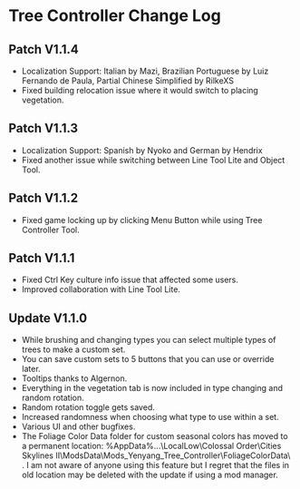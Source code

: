 # Tree Controller Change Log
## Patch V1.1.4
* Localization Support: Italian by Mazi, Brazilian Portuguese by Luiz Fernando de Paula, Partial Chinese Simplified by RilkeXS
* Fixed building relocation issue where it would switch to placing vegetation.

## Patch V1.1.3
* Localization Support: Spanish by Nyoko and German by Hendrix
* Fixed another issue while switching between Line Tool Lite and Object Tool.

## Patch V1.1.2
* Fixed game locking up by clicking Menu Button while using Tree Controller Tool.

## Patch V1.1.1
* Fixed Ctrl Key culture info issue that affected some users.
* Improved collaboration with Line Tool Lite.

## Update V1.1.0
* While brushing and changing types you can select multiple types of trees to make a custom set.
* You can save custom sets to 5 buttons that you can use or override later.
* Tooltips thanks to Algernon.
* Everything in the vegetation tab is now included in type changing and random rotation.
* Random rotation toggle gets saved.
* Increased randomness when choosing what type to use within a set.
* Various UI and other bugfixes.
* The Foliage Color Data folder for custom seasonal colors has moved to a permanent location: %AppData%...\LocalLow\Colossal Order\Cities Skylines II\ModsData\Mods_Yenyang_Tree_Controller\FoliageColorData\ . I am not aware of anyone using this feature but I regret that the files in old location may be deleted with the update if using a mod manager.